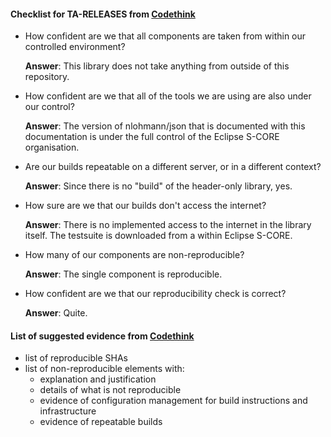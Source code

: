 #### Checklist for TA-RELEASES from [Codethink](https://codethinklabs.gitlab.io/trustable/trustable/print_page.html)

* How confident are we that all components are taken from within our controlled environment?

    **Answer**:  This library does not take anything from outside of this repository.

* How confident are we that all of the tools we are using are also under our control?

    **Answer**:  The version of nlohmann/json that is documented with this documentation is under the full control of the Eclipse S-CORE organisation.

* Are our builds repeatable on a different server, or in a different context?

    **Answer**:  Since there is no "build" of the header-only library, yes.

* How sure are we that our builds don't access the internet?

    **Answer**:  There is no implemented access to the internet in the library itself. The testsuite is downloaded from a within Eclipse S-CORE.

* How many of our components are non-reproducible?

    **Answer**:  The single component is reproducible.

* How confident are we that our reproducibility check is correct?

    **Answer**:  Quite.

#### List of suggested evidence from [Codethink](https://codethinklabs.gitlab.io/trustable/trustable/print_page.html)

* list of reproducible SHAs
* list of non-reproducible elements with:
    * explanation and justification
    * details of what is not reproducible
    * evidence of configuration management for build instructions and infrastructure
    * evidence of repeatable builds
